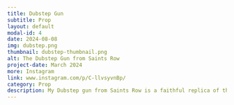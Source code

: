 ```yaml
---
title: Dubstep Gun
subtitle: Prop
layout: default
modal-id: 4
date: 2024-08-08
img: dubstep.png
thumbnail: dubstep-thumbnail.png
alt: The Dubstep Gun from Saints Row
project-date: March 2024
more: Instagram
link: www.instagram.com/p/C-llvsyvnBp/
category: Prop
description: My Dubstep gun from Saints Row is a faithful replica of the original. A meter long and nearly 20 lbs, designed from scratch in Fusion, it houses a custom build sound system boasting 110 decibels of output, along with fully sound reactive LED lights, two custom made EQ Visualizers, a functional ammeter, bluetooth connectivity, and a touch interface for playing local media, youtube, and spotify.
---
```

